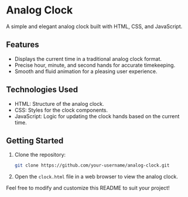 # Analog Clock

A simple and elegant analog clock built with HTML, CSS, and JavaScript.

## Features

- Displays the current time in a traditional analog clock format.
- Precise hour, minute, and second hands for accurate timekeeping.
- Smooth and fluid animation for a pleasing user experience.

## Technologies Used

- HTML: Structure of the analog clock.
- CSS: Styles for the clock components.
- JavaScript: Logic for updating the clock hands based on the current time.

## Getting Started

1. Clone the repository:

   ```bash
   git clone https://github.com/your-username/analog-clock.git
   ```

2. Open the `clock.html` file in a web browser to view the analog clock.

Feel free to modify and customize this README to suit your project!
